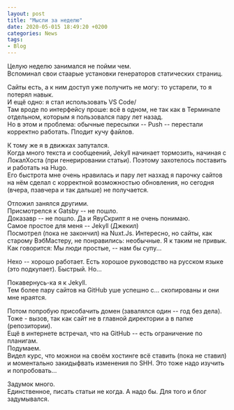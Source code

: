 ```yaml
---
layout: post  
title: "Мысли за неделю"  
date: 2020-05-015 18:49:20 +0200
categories: News
tags: 
- Blog
---
```


Целую неделю занимался не пойми чем.  
Вспоминал свои стаарые установки генераторов статических страниц.  

Сайты есть, а к ним доступ уже получить не могу: то устарели, то я потерял навык.  
И ещё одно: я стал использовать VS Code/  
Там вроде по интерфейсу проше: всё в одном, не так как в Терминале отдельном, которым я пользовался пару лет назад.  
Но в этом и проблема: обычные пересылки -- Push -- перестали корректно работать. Плодит кучу файлов.

К тому же я в движках запутался.  
Когда много текста и сообщеений, Jekyll начинает тормозить, начиная с ЛокалХоста (при генерировании статьи). Поэтому захотелось поставить и работать на Hugo.  
Его быстрота мне очень нравилась и пару лет назхад я парочку сайтов на нём сделал с корректной возможностью обновления, но сегодня (вчера, пзавчера и так дальше) не получается.  

Отложил занялся другими.   
Присмотрелся к Gatsby -- не пошло.  
Доказавр -- не пошло.  Да и ЯвуСкрипт я не очень понимаю.   
Самое простое для меня -- Jekyll (Джекил)  
Посмотрел (пока не закончил) на Nuxt.Js.  Интересно, но сайты, как старому ВэбМастеру, не понравились: необычные. Я к таким не привык.  
Как говорится: Мы люди простые, -- нам бы супу...  

Hexo -- хорошо работает. Есть хорошое руководство на русском языке (это подкупает). Быстрый. Но...   

Покавернусь-ка я к Jekyll.  
Тем более пару сайтов на GitHub уше успешно с... скопированы и они мне нраятся.   

Потом попробую присобачить домен (завалялся один -- год без дела).  
Тоже - вызов, так как сайт не в главной директории а в папке (репозитории).  
Ещё в интернете встречал, что на GitHub -- есть ограничение по планигам.  
Подумаем.  
Видел курс, что можнои на своём хостинге всё ставить (пока не ставил) и моментально закидыфвать изменения по SHH.  Это тоже надо изучить и попробовать...  

Задумок много.  
Единственное, писать статьи не когда. А надо бы. Для того и блог задумывался.  

